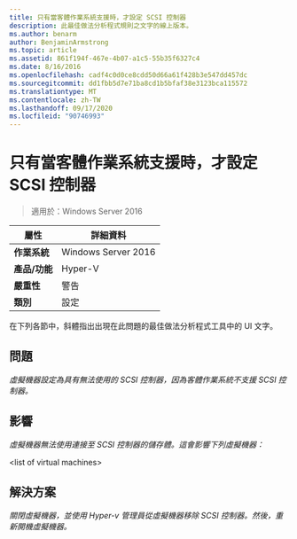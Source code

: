 ```yaml
---
title: 只有當客體作業系統支援時，才設定 SCSI 控制器
description: 此最佳做法分析程式規則之文字的線上版本。
ms.author: benarm
author: BenjaminArmstrong
ms.topic: article
ms.assetid: 861f194f-467e-4b07-a1c5-55b35f6327c4
ms.date: 8/16/2016
ms.openlocfilehash: cadf4c0d0ce8cdd50d66a61f428b3e547dd457dc
ms.sourcegitcommit: dd1fbb5d7e71ba8cd1b5bfaf38e3123bca115572
ms.translationtype: MT
ms.contentlocale: zh-TW
ms.lasthandoff: 09/17/2020
ms.locfileid: "90746993"
---
```

# <a name="configure-scsi-controllers-only-when-supported-by-the-guest-operating-system"></a>只有當客體作業系統支援時，才設定 SCSI 控制器

>適用於：Windows Server 2016



|屬性|詳細資料|
|-|-|
|**作業系統**|Windows Server 2016|
|**產品/功能**|Hyper-V|
|**嚴重性**|警告|
|**類別**|設定|

在下列各節中，斜體指出出現在此問題的最佳做法分析程式工具中的 UI 文字。

## <a name="issue"></a>問題

*虛擬機器設定為具有無法使用的 SCSI 控制器，因為客體作業系統不支援 SCSI 控制器。*

## <a name="impact"></a>影響

*虛擬機器無法使用連接至 SCSI 控制器的儲存體。這會影響下列虛擬機器：*

\<list of virtual machines>

## <a name="resolution"></a>解決方案

*關閉虛擬機器，並使用 Hyper-v 管理員從虛擬機器移除 SCSI 控制器。然後，重新開機虛擬機器。*



